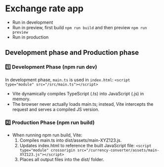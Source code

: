# Exchange rate app

- Run in development
- Run in preview, first build `npm run build` and then preview `npm run preview`
- Run in production

## Development phase and Production phase

### 1️⃣ Development Phase (npm run dev)

In development phase, `main.ts` is used in `index.html`:
`<script type="module" src="/src/main.ts"></script>`

- Vite dynamically compiles TypeScript (.ts) into JavaScript (.js) in memory.
- The browser never actually loads main.ts; instead, Vite intercepts the request and serves a compiled JS version.

### 2️⃣ Production Phase (npm run build)

- When running npm run build, Vite:
  1. Compiles main.ts into dist/assets/main-XYZ123.js.
  2. Updates index.html to reference the built JavaScript file: `<script type="module" crossorigin src="/currency-converter/assets/main-XYZ123.js"></script>`
  3. Places all output files into the dist/ folder.
